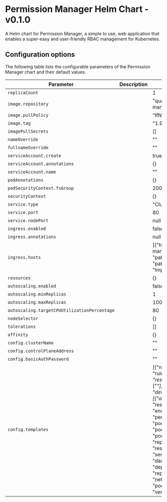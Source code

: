 # Permission Manager Helm Chart - v0.1.0

A Helm chart for Permission Manager, a simple to use, web application that enables a super-easy and user-friendly RBAC management for Kubernetes.

## Configuration options

The following table lists the configurable parameters of the Permission Manager chart and their default values.

| Parameter                                    | Description | Default                                                                                                                                                                                                                                                                                                                                                                                                                                                                           |
| -------------------------------------------- | ----------- | --------------------------------------------------------------------------------------------------------------------------------------------------------------------------------------------------------------------------------------------------------------------------------------------------------------------------------------------------------------------------------------------------------------------------------------------------------------------------------- |
| `replicaCount`                               |             | 1                                                                                                                                                                                                                                                                                                                                                                                                                                                                                 |
| `image.repository`                           |             | "quay.io/sighup/permission-manager"                                                                                                                                                                                                                                                                                                                                                                                                                                               |
| `image.pullPolicy`                           |             | "IfNotPresent"                                                                                                                                                                                                                                                                                                                                                                                                                                                                    |
| `image.tag`                                  |             | "1.9.0"                                                                                                                                                                                                                                                                                                                                                                                                                                                                           |
| `imagePullSecrets`                           |             | []                                                                                                                                                                                                                                                                                                                                                                                                                                                                                |
| `nameOverride`                               |             | ""                                                                                                                                                                                                                                                                                                                                                                                                                                                                                |
| `fullnameOverride`                           |             | ""                                                                                                                                                                                                                                                                                                                                                                                                                                                                                |
| `serviceAccount.create`                      |             | true                                                                                                                                                                                                                                                                                                                                                                                                                                                                              |
| `serviceAccount.annotations`                 |             | {}                                                                                                                                                                                                                                                                                                                                                                                                                                                                                |
| `serviceAccount.name`                        |             | ""                                                                                                                                                                                                                                                                                                                                                                                                                                                                                |
| `podAnnotations`                             |             | {}                                                                                                                                                                                                                                                                                                                                                                                                                                                                                |
| `podSecurityContext.fsGroup`                 |             | 2000                                                                                                                                                                                                                                                                                                                                                                                                                                                                              |
| `securityContext`                            |             | {}                                                                                                                                                                                                                                                                                                                                                                                                                                                                                |
| `service.type`                               |             | "ClusterIP"                                                                                                                                                                                                                                                                                                                                                                                                                                                                       |
| `service.port`                               |             | 80                                                                                                                                                                                                                                                                                                                                                                                                                                                                                |
| `service.nodePort`                           |             | null                                                                                                                                                                                                                                                                                                                                                                                                                                                                              |
| `ingress.enabled`                            |             | false                                                                                                                                                                                                                                                                                                                                                                                                                                                                             |
| `ingress.annotations`                        |             | null                                                                                                                                                                                                                                                                                                                                                                                                                                                                              |
| `ingress.hosts`                              |             | [{"host": "permission-manager.domain.com", "paths": [{"path": "/", "pathType": "ImplementationSpecific"}]}]                                                                                                                                                                                                                                                                                                                                                                       |
| `resources`                                  |             | {}                                                                                                                                                                                                                                                                                                                                                                                                                                                                                |
| `autoscaling.enabled`                        |             | false                                                                                                                                                                                                                                                                                                                                                                                                                                                                             |
| `autoscaling.minReplicas`                    |             | 1                                                                                                                                                                                                                                                                                                                                                                                                                                                                                 |
| `autoscaling.maxReplicas`                    |             | 100                                                                                                                                                                                                                                                                                                                                                                                                                                                                               |
| `autoscaling.targetCPUUtilizationPercentage` |             | 80                                                                                                                                                                                                                                                                                                                                                                                                                                                                                |
| `nodeSelector`                               |             | {}                                                                                                                                                                                                                                                                                                                                                                                                                                                                                |
| `tolerations`                                |             | []                                                                                                                                                                                                                                                                                                                                                                                                                                                                                |
| `affinity`                                   |             | {}                                                                                                                                                                                                                                                                                                                                                                                                                                                                                |
| `config.clusterName`                         |             | ""                                                                                                                                                                                                                                                                                                                                                                                                                                                                                |
| `config.controlPlaneAddress`                 |             | ""                                                                                                                                                                                                                                                                                                                                                                                                                                                                                |
| `config.basicAuthPassword`                   |             | ""                                                                                                                                                                                                                                                                                                                                                                                                                                                                                |
| `config.templates`                           |             | [{"name": "operation", "rules": [{"apiGroups": ["*"], "resources": ["*"], "verbs": ["*"]}]}, {"name": "developer", "rules": [{"apiGroups": ["*"], "resources": ["configmaps", "endpoints", "persistentvolumeclaims", "pods", "pods/log", "pods/portforward", "podtemplates", "replicationcontrollers", "resourcequotas", "secrets", "services", "events", "daemonsets", "deployments", "replicasets", "ingresses", "networkpolicies", "poddisruptionbudgets"], "verbs": ["*"]}]}] |
